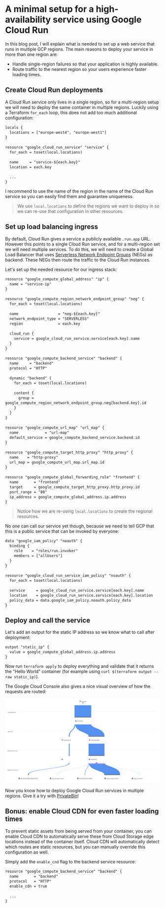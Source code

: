 # A minimal setup for a high-availability service using Google Cloud Run

In this blog post, I will explain what is needed to set up a web service that runs in multiple GCP regions.
The main reasons to deploy your service in more than one region are:

* Handle single-region failures so that your application is highly available.
* Route traffic to the nearest region so your users experience faster loading times.

## Create Cloud Run deployments

A Cloud Run service only lives in a single region, so for a multi-region setup we will need to deploy the same container in multiple regions.
Luckily using a Terraform `for_each` loop, this does not add too much additional configuration:

```hcl
locals {
  locations = ["europe-west4", "europe-west1"]
}

resource "google_cloud_run_service" "service" {
  for_each = toset(local.locations)

  name     = "service-${each.key}"
  location = each.key

  ...
}
```

I recommend to use the name of the region in the name of the Cloud Run service so you can easily find them and guarantee uniqueness.

> We use `local.locations` to define the regions we want to deploy in so we can re-use that configuration in other resources.

## Set up load balancing ingress

By default, Cloud Run gives a service a publicly available `.run.app` URL.
However this points to a single Cloud Run service, and for a multi-region set we will need multiple services.
To do this, we will need to create a Global Load Balancer that uses [Serverless Network Endpoint Groups](https://cloud.google.com/load-balancing/docs/negs/serverless-neg-concepts) (NEGs) as backend.
These NEGs then route the traffic to the Cloud Run instances.

Let's set up the needed resource for our ingress stack:

```hcl
resource "google_compute_global_address" "ip" {
  name = "service-ip"
}

resource "google_compute_region_network_endpoint_group" "neg" {
  for_each = toset(local.locations)

  name                  = "neg-${each.key}"
  network_endpoint_type = "SERVERLESS"
  region                = each.key

  cloud_run {
    service = google_cloud_run_service.service[each.key].name
  }
}

resource "google_compute_backend_service" "backend" {
  name     = "backend"
  protocol = "HTTP"

  dynamic "backend" {
    for_each = toset(local.locations)

    content {
      group = google_compute_region_network_endpoint_group.neg[backend.key].id
    }
  }
}

resource "google_compute_url_map" "url_map" {
  name            = "url-map"
  default_service = google_compute_backend_service.backend.id
}

resource "google_compute_target_http_proxy" "http_proxy" {
  name    = "http-proxy"
  url_map = google_compute_url_map.url_map.id
}

resource "google_compute_global_forwarding_rule" "frontend" {
  name       = "frontend"
  target     = google_compute_target_http_proxy.http_proxy.id
  port_range = "80"
  ip_address = google_compute_global_address.ip.address
}
```

> Notice how we are re-using `local.locations` to create the regional resources.

No one can call our service yet though, because we need to tell GCP that this is a public service that can be invoked by everyone:

```hcl
data "google_iam_policy" "noauth" {
  binding {
    role    = "roles/run.invoker"
    members = ["allUsers"]
  }
}

resource "google_cloud_run_service_iam_policy" "noauth" {
  for_each = toset(local.locations)

  service     = google_cloud_run_service.service[each.key].name
  location    = google_cloud_run_service.service[each.key].location
  policy_data = data.google_iam_policy.noauth.policy_data
}
```

## Deploy and call the service

Let's add an output for the static IP address so we know what to call after deployment:

```hcl
output "static_ip" {
  value = google_compute_global_address.ip.address
}
```

Now run `terraform apply` to deploy everything and validate that it returns the "Hello World" container (for example using `curl $(terraform output --raw static_ip)`).

The Google Cloud Console also gives a nice visual overview of how the requests are routed:

![balanced.png](./balanced.png)

Now you know how to deploy Google Cloud Run services in multiple regions. Give it a try with [PrivateBin](https://binx.io/blog/2021/09/12/how-to-deploy-privatebin-on-google-cloud-run-and-google-cloud-storage/)!

## Bonus: enable Cloud CDN for even faster loading times

To prevent static assets from being served from your container, you can enable Cloud CDN to automatically serve these from Cloud Storage edge locations instead of the container itself.
Cloud CDN will automatically detect which routes are static resources, but you can manually override this configuration as well.

Simply add the `enable_cnd` flag to the backend service resource:

```hcl
resource "google_compute_backend_service" "backend" {
  name       = "backend"
  protocol   = "HTTP"
  enable_cdn = true

  ...
}
```
